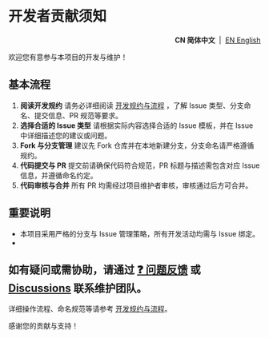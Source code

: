 # 开发者贡献须知

<!--suppress HtmlDeprecatedAttribute -->
<p align="right">
  <strong>CN 简体中文</strong> &nbsp;|&nbsp;
  <a href="https://github.com/ArcesTeam/infra-maven/blob/main/.github/lang/en-US/CONTRIBUTING-DEV.md" title="English">EN English</a>
</p>

欢迎您有意参与本项目的开发与维护！

## 基本流程

1. **阅读开发规约**
   请务必详细阅读 [开发规约与流程](https://github.com/ArcesTeam/infra-maven/blob/main/.github/lang/zh-CN/CONTRIBUTING-GUIDE.md)
   ，了解 Issue 类型、分支命名、提交信息、PR 规范等要求。
2. **选择合适的 Issue 类型**
   请根据实际内容选择合适的 Issue 模板，并在 Issue 中详细描述您的建议或问题。
3. **Fork 与分支管理**
   建议先 Fork 仓库并在本地新建分支，分支命名请严格遵循规约。
4. **代码提交与 PR**
   提交前请确保代码符合规范，PR 标题与描述需包含对应 Issue 信息，并遵循命名约定。
5. **代码审核与合并**
   所有 PR 均需经过项目维护者审核，审核通过后方可合并。

## 重要说明

- 本项目采用严格的分支与 Issue 管理策略，所有开发活动均需与 Issue 绑定。
-

如有疑问或需协助，请通过 [❓ 问题反馈](https://github.com/ArcesTeam/infra-maven/issues/new?template=03_Question_Report.yaml)
或 [Discussions](https://github.com/orgs/ArcesTeam/discussions) 联系维护团队。
-

详细操作流程、命名规范等请参考 [开发规约与流程](https://github.com/ArcesTeam/infra-maven/blob/main/.github/lang/zh-CN/CONTRIBUTING-GUIDE.md)。

感谢您的贡献与支持！
